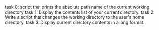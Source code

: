 task 0: script that prints the absolute path name of the current working directory
task 1: Display the contents list of your current directory.
task 2: Write a script that changes the working directory to the user's home directory.
task 3: Display current directory contents in a long format.

